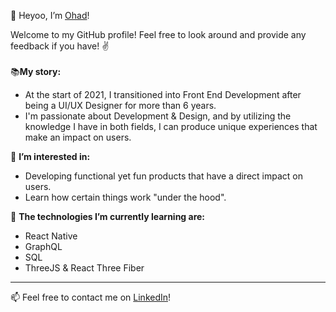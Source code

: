 👋 Heyoo, I’m [Ohad](https://github.com/ohadosnat)!

Welcome to my GitHub profile! Feel free to look around and provide any feedback if you have! ✌
<br/>
<br/>
📚**My story:**
- At the start of 2021, I transitioned into Front End Development after being a
UI/UX Designer for more than 6 years.
- I'm passionate about Development & Design, and by utilizing the knowledge I
have in both fields, I can produce unique experiences that make an impact on
users.

👀 **I’m interested in:**
- Developing functional yet fun products that have a direct impact on users.
- Learn how certain things work "under the hood".

🌱 **The technologies I’m currently learning are:**
- React Native
- GraphQL
- SQL
- ThreeJS & React Three Fiber

<hr/>

📫 Feel free to contact me on [LinkedIn](https://www.linkedin.com/in/ohadosnat/)!

